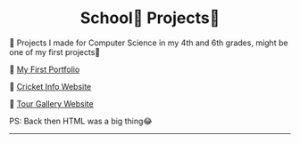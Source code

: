 <h1 align="center">
	School🏫 Projects🎒
</h1>

📌 Projects I made for Computer Science in my 4th and 6th grades, might be one of my first projects🤩


📍 [My First Portfolio](https://abhiramready.github.io/School-Projects/First%20Portifolio%20Website/MAIN.HTML)

📍 [Cricket Info Website](https://abhiramready.github.io/School-Projects/Cricket%20Info%20Website/INTRO.HTML)

📍 [Tour Gallery Website](https://abhiramready.github.io/School-Projects/Tour-photos%20Showcase%20Site/Tour.htm)

PS: Back then HTML was a big thing😂

***
